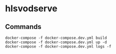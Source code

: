 # hlsvodserve
## Commands

```shell
docker-compose -f docker-compose.dev.yml build
docker-compose -f docker-compose.dev.yml up -d
docker-compose -f docker-compose.dev.yml logs -f
```
